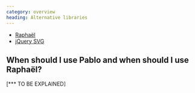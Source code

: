 ```yaml
--- 
category: overview
heading: Alternative libraries
---
```


* [Raphaël](http://raphaeljs.com)
* [jQuery SVG](http://keith-wood.name/svg.html)


When should I use Pablo and when should I use Raphaël?
------------------------------------------------------

[*** TO BE EXPLAINED]